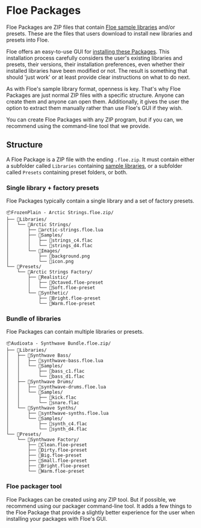<!--
SPDX-FileCopyrightText: 2024 Sam Windell
SPDX-License-Identifier: GPL-3.0-or-later
-->

# Floe Packages

Floe Packages are ZIP files that contain [Floe sample libraries](../about/sample-libraries.md) and/or presets. These are the files that users download to install new libraries and presets into Floe.

Floe offers an easy-to-use GUI for [installing these Packages](../installation/install-libraries-and-presets.md). This installation process carefully considers the user's existing libraries and presets, their versions, their installation preferences, even whether their installed libraries have been modified or not. The result is something that should 'just work' or at least provide clear instructions on what to do next.

As with Floe's sample library format, openness is key. That's why Floe Packages are just normal ZIP files with a specific structure. Anyone can create them and anyone can open them. Additionally, it gives the user the option to extract them manually rather than use Floe's GUI if they wish. 

You can create Floe Packages with any ZIP program, but if you can, we recommend using the command-line tool that we provide.

## Structure

A Floe Package is a ZIP file with the ending `.floe.zip`. It must contain either a subfolder called `Libraries` containing [sample libraries](../about/sample-libraries.md), or a subfolder called `Presets` containing preset folders, or both. 

### Single library + factory presets
Floe Packages typically contain a single library and a set of factory presets.
```
📦FrozenPlain - Arctic Strings.floe.zip/
├── 📁Libraries/
│   └── 📁Arctic Strings/
│       ├── 📄arctic-strings.floe.lua
│       ├── 📁Samples/
│       │   ├── 📄strings_c4.flac
│       │   └── 📄strings_d4.flac
│       └── 📁Images/
│           ├── 📄background.png
│           └── 📄icon.png
└── 📁Presets/
    └── 📁Arctic Strings Factory/
        ├── 📁Realistic/
        │   ├── 📄Octaved.floe-preset
        │   └── 📄Soft.floe-preset
        └── 📁Synthetic/
            ├── 📄Bright.floe-preset
            └── 📄Warm.floe-preset
```

### Bundle of libraries
Floe Packages can contain multiple libraries or presets.
```
📦Audioata - Synthwave Bundle.floe.zip/
├── 📁Libraries/
│   ├── 📁Synthwave Bass/
│   │   ├── 📄synthwave-bass.floe.lua
│   │   └── 📁Samples/
│   │       ├── 📄bass_c1.flac
│   │       └── 📄bass_d1.flac
│   ├── 📁Synthwave Drums/
│   │   ├── 📄synthwave-drums.floe.lua
│   │   └── 📁Samples/
│   │       ├── 📄kick.flac
│   │       └── 📄snare.flac
│   └── 📁Synthwave Synths/
│       ├── 📄synthwave-synths.floe.lua
│       └── 📁Samples/
│           ├── 📄synth_c4.flac
│           └── 📄synth_d4.flac
└── 📁Presets/
    └── 📁Synthwave Factory/
        ├── 📄Clean.floe-preset
        ├── 📄Dirty.floe-preset
        ├── 📄Big.floe-preset
        ├── 📄Small.floe-preset
        ├── 📄Bright.floe-preset
        └── 📄Warm.floe-preset
```

### Floe packager tool
Floe Packages can be created using any ZIP tool. But if possible, we recommend using our packager command-line tool. It adds a few things to the Floe Package that provide a slightly better experience for the user when installing your packages with Floe's GUI.
